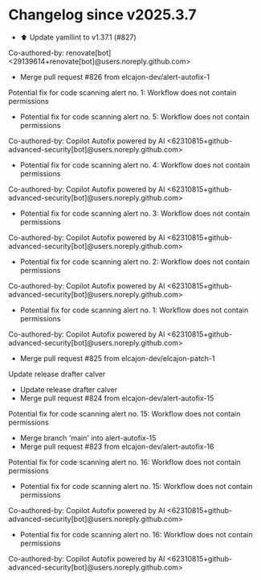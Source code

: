 # Changelog since v2025.3.7
- ⬆️ Update yamllint to v1.37.1 (#827)

Co-authored-by: renovate[bot] <29139614+renovate[bot]@users.noreply.github.com> 
- Merge pull request #826 from elcajon-dev/alert-autofix-1

Potential fix for code scanning alert no. 1: Workflow does not contain permissions 
- Potential fix for code scanning alert no. 5: Workflow does not contain permissions

Co-authored-by: Copilot Autofix powered by AI <62310815+github-advanced-security[bot]@users.noreply.github.com> 
- Potential fix for code scanning alert no. 4: Workflow does not contain permissions

Co-authored-by: Copilot Autofix powered by AI <62310815+github-advanced-security[bot]@users.noreply.github.com> 
- Potential fix for code scanning alert no. 3: Workflow does not contain permissions

Co-authored-by: Copilot Autofix powered by AI <62310815+github-advanced-security[bot]@users.noreply.github.com> 
- Potential fix for code scanning alert no. 2: Workflow does not contain permissions

Co-authored-by: Copilot Autofix powered by AI <62310815+github-advanced-security[bot]@users.noreply.github.com> 
- Potential fix for code scanning alert no. 1: Workflow does not contain permissions

Co-authored-by: Copilot Autofix powered by AI <62310815+github-advanced-security[bot]@users.noreply.github.com> 
- Merge pull request #825 from elcajon-dev/elcajon-patch-1

Update release drafter calver 
- Update release drafter calver 
- Merge pull request #824 from elcajon-dev/alert-autofix-15

Potential fix for code scanning alert no. 15: Workflow does not contain permissions 
- Merge branch 'main' into alert-autofix-15 
- Merge pull request #823 from elcajon-dev/alert-autofix-16

Potential fix for code scanning alert no. 16: Workflow does not contain permissions 
- Potential fix for code scanning alert no. 15: Workflow does not contain permissions

Co-authored-by: Copilot Autofix powered by AI <62310815+github-advanced-security[bot]@users.noreply.github.com> 
- Potential fix for code scanning alert no. 16: Workflow does not contain permissions

Co-authored-by: Copilot Autofix powered by AI <62310815+github-advanced-security[bot]@users.noreply.github.com> 
